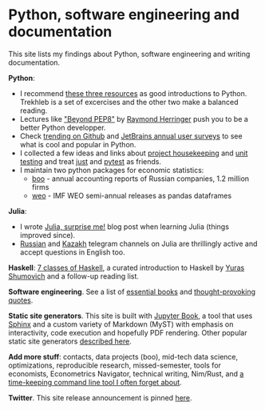 # Python, software engineering and documentation

This site lists my findings about Python, software engineering and writing documentation.

**Python**:

- I recommend [these three resources](python/start.md) as good introductions to Python. Trekhleb is a set of excercises and the other two make a balanced reading.
- Lectures like ["Beyond PEP8"][pep8-talk] by [Raymond Herringer](https://twitter.com/raymondh) push you to be a better Python developper.
- Check [trending on Github][trending] and [JetBrains annual user surveys][surveys] to see 
  what is cool and popular in Python.
- I collected a few ideas and links about [project housekeeping](python/packaging.md)
  and [unit testing](python/unit_testing.md) and treat [just][just] and [pytest][pytest] as friends.
- I maintain two python packages for economic statistics:
  - [boo](https://github.com/ru-corporate/boo/) - annual accounting reports of Russian 
    companies, 1.2 million firms 
  - [weo](https://github.com/epogrebnyak/weo-reader) - IMF WEO semi-annual releases as pandas dataframes

[pep8-talk]: https://www.youtube.com/watch?v=wf-BqAjZb8M
[trending]: https://github.com/trending/python
[surveys]: https://www.jetbrains.com/lp/devecosystem-2020/python/
[pytest]: https://docs.pytest.org/en/stable/
[just]: https://github.com/casey/just

**Julia**: 

- I wrote [Julia, surprise me!](https://dev.to/epogrebnyak/julialang-and-surprises---what-im-learning-with-a-new-programming-language--21df) blog post when learning Julia (things improved since).
- [Russian](https://t.me/JuliaLanguage) and [Kazakh](https://t.me/JuliaLang_Kz) telegram channels on Julia are thrillingly active and accept questions in English too.

**Haskell**: [7 classes of Haskell][hs], a curated introduction to Haskell by [Yuras Shumovich](https://twitter.com/shumovichy) and a follow-up reading list.

[hs]: https://github.com/epogrebnyak/haskell-intro

**Software engineering**. See a list of [essential books][books] and [thought-provoking quotes][wise].

[books]: programming/books.md
[wise]: programming/wisdom.md

**Static site generators**. This site is built with [Jupyter Book][jb], a tool that uses [Sphinx](https://www.sphinx-doc.org/en/master/) and a custom variety of Markdown (MyST) with
emphasis on interactivity, code execution and hopefully PDF rendering. Other popular static site generators [described here][ssg].

[jb]: https://jupyterbook.org/intro.html
[ssg]: static_sites/intro.md

**Add more stuff**: contacts, data projects (boo), mid-tech data science, optimizations, reproducible research, missed-semester, tools for economists, Econometrics Navigator, technical writing, Nim/Rust, and [a time-keeping command line tool I often forget about][watson].

[watson]: https://github.com/TailorDev/Watson

**Twitter**. This site release announcement is pinned [here](https://twitter.com/PogrebnyakE/status/1335646763412303874).